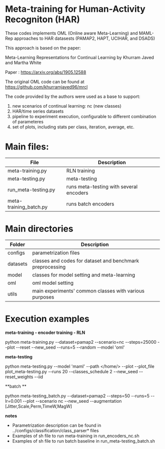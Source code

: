 # Meta-training for Human-Activity Recogniton (HAR)

These codes implements OML (Online aware Meta-Learning) and MAML-Rep approaches to HAR datasests (PAMAP2, HAPT, UCIHAR, and DSADS)

This approach is based on the paper:

Meta-Learning Representations for Continual Learning by Khurram Javed and Martha White

Paper : https://arxiv.org/abs/1905.12588

The original OML code can be found at  
https://github.com/khurramjaved96/mrcl

The code provided by the authors were used as a base to support:

1) new scenarios of continual learning: nc (new classes) 
2) HAR/time series datasets
3) pipeline to experiment execution, configurable to different combination of parameteres
4) set of plots, including stats per class, iteration, average, etc.

# Main files:
 
|File                         |Description                               |
|-------------------------------|----------------------------------------|
|meta-training.py            | RLN training                              |
|meta-testing.py             | meta-testing                              |
|run_meta-testing.py         | runs meta-testing with several encoders   |
|meta-training_batch.py       | runs batch encoders                       |

# Main directories
 
|Folder                         |Description                          |
|-------------------------------|-------------------------------------|
|configs          |parametrization files                              |
|datasets         | classes and codes for dataset and benchmark preprocessing  |
|model| classes for model setting and meta-learning                   |
|oml|oml model setting                                                |
|utils   |main experiments' common classes with various purposes      |

# Execution examples

**meta-training - encoder training - RLN**

python  meta-training.py  --dataset=pamap2 --scenario=nc --steps=25000  --plot --reset     --new_seed  --runs=5 --random  --model 'oml'

**meta-testing**

python meta-testing.py  --model 'maml' --path </home/>  --plot --plot_file plot_meta-testing.py --runs 20 --classes_schedule 2 --new_seed --reset_weights --iid

**batch **

python meta-testing_batch.py --dataset=pamap2 --steps=50 --runs=5 --lr=0.001 --plot --scenario nc --new_seed --augmentation [Jitter,Scale,Perm,TimeW,MagW]


**notes**
 - Parametrization description can be found  in ../configs/classification/class_parser* files
 - Examples of sh file to run meta-training in run_encoders_nc.sh  
 - Examples of sh file to run batch baseline in run_meta-testing_batch.sh





